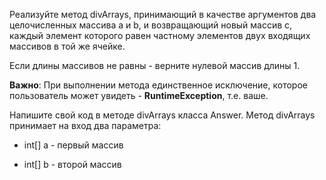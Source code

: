 Реализуйте метод divArrays, принимающий в качестве аргументов два целочисленных массива a и b, и возвращающий новый
массив с, каждый элемент которого равен частному элементов двух входящих массивов в той же ячейке.

Если длины массивов не равны - верните нулевой массив длины 1.

**Важно**: При выполнении метода единственное исключение, которое пользователь может увидеть - **RuntimeException**,
т.е.
ваше.

Напишите свой код в методе divArrays класса Answer. Метод divArrays принимает на вход два параметра:

- int[] a - первый массив

- int[] b - второй массив
